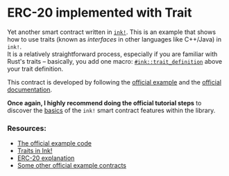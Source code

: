 # ERC-20 implemented with Trait

Yet another smart contract written in [`ink!`](https://use.ink/how-it-works). This is an example that shows how to use traits (known as _interfaces_ in other languages like C++/Java) in `ink!`.
<br>
It is a relatively straightforward process, especially if you are familiar with Rust's traits – basically, you add one macro: [`#ink::trait_definition`](https://docs.rs/ink_lang/latest/ink_lang/attr.trait_definition.html)
above your trait definition.

This contract is developed by following the [official example](https://github.com/use-ink/ink-examples/tree/main/trait-erc20) and the [official documentation](https://use.ink/basics/trait-definitions).

**Once again, I highly recommend doing the official tutorial steps** to discover the [basics](https://use.ink/basics/contract-template) of the `ink!` smart contract features within the library.

### Resources:

- [The official example code](https://github.com/use-ink/ink-examples/tree/main/trait-erc20)
- [Traits in Ink!](https://use.ink/basics/trait-definitions)
- [ERC-20 explanation](https://www.bitcoin.com/get-started/what-are-erc-20-tokens/)
- [Some other official example contracts](https://use.ink/examples/smart-contracts/)

